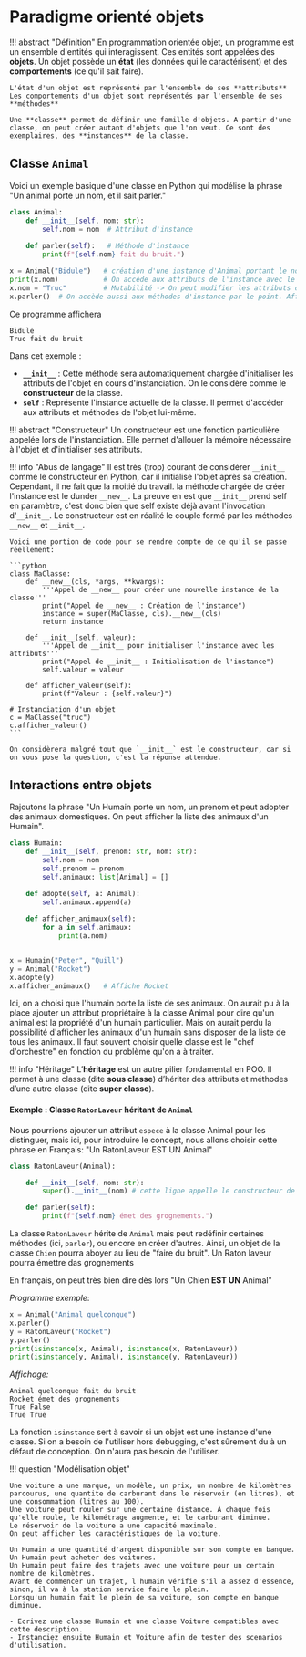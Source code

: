 # Paradigme orienté objets

!!! abstract "Définition"
    En programmation orientée objet, un programme est un ensemble d'entités qui interagissent. Ces entités sont appelées des **objets**. Un objet possède un **état** (les données qui le caractérisent) et des **comportements** (ce qu'il sait faire).

    L'état d'un objet est représenté par l'ensemble de ses **attributs**
    Les comportements d'un objet sont représentés par l'ensemble de ses **méthodes**

    Une **classe** permet de définir une famille d'objets. A partir d'une classe, on peut créer autant d'objets que l'on veut. Ce sont des exemplaires, des **instances** de la classe.


## Classe `Animal`

Voici un exemple basique d'une classe en Python qui modélise la phrase "Un animal porte un nom, et il sait parler."

```python
class Animal:
    def __init__(self, nom: str):
        self.nom = nom  # Attribut d'instance
    
    def parler(self):   # Méthode d'instance
        print(f"{self.nom} fait du bruit.")

x = Animal("Bidule")   # création d'une instance d'Animal portant le nom bidule
print(x.nom)           # On accède aux attributs de l'instance avec le point. Affiche: Bidule
x.nom = "Truc"         # Mutabilité -> On peut modifier les attributs de l'instance de la même manière 
x.parler()  # On accède aussi aux méthodes d'instance par le point. Affiche: Truc fait du bruit.

```

Ce programme affichera
```
Bidule
Truc fait du bruit
```

Dans cet exemple :

- **`__init__`** : Cette méthode sera automatiquement chargée d'initialiser les attributs de l'objet en cours d'instanciation. On le considère comme le **constructeur** de la classe.
- **`self`** : Représente l'instance actuelle de la classe. Il permet d'accéder aux attributs et méthodes de l'objet lui-même.


!!! abstract "Constructeur"
    Un constructeur est une fonction particulière appelée lors de l'instanciation. Elle permet d'allouer la mémoire nécessaire à l'objet et d'initialiser ses attributs.


!!! info "Abus de langage"
    Il est très (trop) courant de considérer `__init__` comme le constructeur en Python, car il initialise l'objet après sa création. Cependant, il ne fait que la moitié du travail. la méthode chargée de créer l'instance est le dunder `__new__`. La preuve en est que `__init__` prend self en paramètre, c'est donc bien que self existe déjà avant l'invocation d'`__init__`. Le constructeur est en réalité le couple formé par les méthodes `__new__` et `__init__`.

    Voici une portion de code pour se rendre compte de ce qu'il se passe réellement:

    ```python
    class MaClasse:
        def __new__(cls, *args, **kwargs):
            '''Appel de __new__ pour créer une nouvelle instance de la classe'''
            print("Appel de __new__ : Création de l'instance")
            instance = super(MaClasse, cls).__new__(cls)
            return instance
        
        def __init__(self, valeur):
            '''Appel de __init__ pour initialiser l'instance avec les attributs'''
            print("Appel de __init__ : Initialisation de l'instance")
            self.valeur = valeur
    
        def afficher_valeur(self):
            print(f"Valeur : {self.valeur}")
    
    # Instanciation d'un objet
    c = MaClasse("truc")
    c.afficher_valeur()
    ```

    On considèrera malgré tout que `__init__` est le constructeur, car si on vous pose la question, c'est la réponse attendue.

  


## Interactions entre objets

Rajoutons la phrase "Un Humain porte un nom, un prenom et peut adopter des animaux domestiques. On peut afficher la liste des animaux d'un Humain".

```python
class Humain:
    def __init__(self, prenom: str, nom: str):
        self.nom = nom
        self.prenom = prenom
        self.animaux: list[Animal] = []

    def adopte(self, a: Animal):
        self.animaux.append(a)
    
    def afficher_animaux(self):
        for a in self.animaux:
            print(a.nom)


x = Humain("Peter", "Quill")
y = Animal("Rocket")
x.adopte(y)
x.afficher_animaux()   # Affiche Rocket
```


Ici, on a choisi que l'humain porte la liste de ses animaux. On aurait pu à la place ajouter un attribut propriétaire à la classe Animal pour dire qu'un animal est la propriété d'un humain particulier. Mais on aurait perdu la possibilité d'afficher les animaux d'un humain sans disposer de la liste de tous les animaux. Il faut souvent choisir quelle classe est le "chef d'orchestre" en fonction du problème qu'on a à traiter.

!!! info "Héritage"
    L’**héritage** est un autre pilier fondamental en POO. Il permet à une classe (dite **sous classe**) d’hériter des attributs et méthodes d’une autre classe (dite **super classe**).


#### Exemple : Classe `RatonLaveur` héritant de `Animal`

Nous pourrions ajouter un attribut `espece` à la classe Animal pour les distinguer, mais ici, pour introduire le concept, nous allons choisir cette phrase en Français: "Un RatonLaveur EST UN Animal"

```python
class RatonLaveur(Animal):

    def __init__(self, nom: str):
        super().__init__(nom) # cette ligne appelle le constructeur de la super classe

    def parler(self):
        print(f"{self.nom} émet des grognements.")
```

La classe `RatonLaveur` hérite de `Animal` mais peut redéfinir certaines méthodes (ici, `parler`), ou encore en créer d'autres. Ainsi, un objet de la classe `Chien` pourra aboyer au lieu de "faire du bruit". Un Raton laveur pourra émettre das grognements

En français, on peut très bien dire dès lors "Un Chien **EST UN** Animal"


*Programme exemple*:
```python
x = Animal("Animal quelconque")
x.parler()
y = RatonLaveur("Rocket")
y.parler()
print(isinstance(x, Animal), isinstance(x, RatonLaveur))
print(isinstance(y, Animal), isinstance(y, RatonLaveur))
```
*Affichage:*
```
Animal quelconque fait du bruit
Rocket émet des grognements
True False
True True
```

La fonction `isinstance` sert à savoir si un objet est une instance d'une classe.
Si on a besoin de l'utiliser hors debugging, c'est sûrement du à un défaut de conception. On n'aura pas besoin de l'utiliser.


!!! question "Modélisation objet"

    Une voiture a une marque, un modèle, un prix, un nombre de kilomètres parcourus, une quantite de carburant dans le réservoir (en litres), et une consommation (litres au 100).
    Une voiture peut rouler sur une certaine distance. À chaque fois qu'elle roule, le kilométrage augmente, et le carburant diminue.
    Le réservoir de la voiture a une capacité maximale.
    On peut afficher les caractéristiques de la voiture.

    Un Humain a une quantité d'argent disponible sur son compte en banque.
    Un Humain peut acheter des voitures.
    Un Humain peut faire des trajets avec une voiture pour un certain nombre de kilomètres.
    Avant de commencer un trajet, l'humain vérifie s'il a assez d'essence, sinon, il va à la station service faire le plein.
    Lorsqu'un humain fait le plein de sa voiture, son compte en banque diminue. 

    - Ecrivez une classe Humain et une classe Voiture compatibles avec cette description.
    - Instanciez ensuite Humain et Voiture afin de tester des scenarios d'utilisation.

